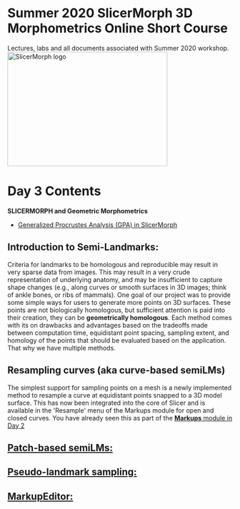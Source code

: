 # Summer 2020 SlicerMorph 3D Morphometrics Online Short Course 
Lectures, labs and all documents associated with Summer 2020 workshop.
<img alt="SlicerMorph logo" width="358" height="256" src="https://github.com/SlicerMorph/SlicerMorph.github.io/blob/master/SlicerMorph_Logos/SlicerMorph_Final_Logos-V2.jpg">

# Day 3 Contents

**SLICERMORPH and Geometric Morphometrics**
*	[Generalized Procrustes Analysis (GPA) in SlicerMorph](https://github.com/SlicerMorph/S_2020/blob/master/Day_3/GPA/GPA.md)

## Introduction to Semi-Landmarks:

Criteria for landmarks to be homologous and reproducible may result in very sparse data from images. This may result in a very crude representation of underlying anatomy, and may be insufficient to capture shape changes (e.g., along curves or smooth surfaces in 3D images; think of ankle bones, or ribs of mammals). One goal of our project was to provide some simple ways for users to generate more points on 3D surfaces. These points are not biologically homologous, but sufficient attention is paid into their creation, they can be **geometrically homologous**. Each method comes with its on drawbacks and advantages based on the tradeoffs made between computation time, equidistant point spacing, sampling extent, and homology of the points that should be evaluated based on the application. That why we have multiple methods. 

## Resampling curves (aka curve-based semiLMs)
The simplest support for sampling points on a mesh is a newly implemented method to resample a curve at equidistant points snapped to a 3D model surface. This has now been integrated into the core of Slicer and is available in the 'Resample' menu of the Markups module for open and closed curves. You have already seen this as part of the [**Markups** module in Day 2](https://github.com/SlicerMorph/S_2020/blob/master/Day_2/Markups/Markups.md#3d-models-and-curve-based-semi-landmarking) 


## [Patch-based semiLMs:](https://github.com/SlicerMorph/S_2020/blob/master/Day_3/Patch-based_semiLMs/Patch-based_semiLMs.md)

## [Pseudo-landmark sampling:](https://github.com/SlicerMorph/S_2020/blob/master/Day_3/Pseudo_landmark_sampling/Pseudo_landmark_sampling.md)

## [MarkupEditor:](https://github.com/SlicerMorph/S_2020/blob/master/Day_3/MarkupEditor/MarkupEditor.md)
